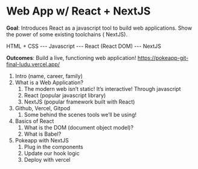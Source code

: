 # Web App w/ React + NextJS

**Goal**: Introduces React as a javascript tool to build web applications. Show the power of some existing toolchains (
NextJS).

HTML + CSS --- Javascript --- React (React DOM) --- NextJS

**Outcomes**: Build a live, functioning web application! https://pokeapp-git-final-ludu.vercel.app/

1. Intro (name, career, family)
2. What is a Web Application?
    1. The modern web isn’t static! It’s interactive! Through javascript
    2. React (popular javascript library)
    3. NextJS (popular framework built with React)
3. Github, Vercel, Gitpod
    1. Some behind the scenes tools we’ll be using!
4. Basics of React
    1. What is the DOM (document object model)?
    2. What is Babel?
5. Pokeapp with NextJS
    1. Plug in the components
    2. Update our hook logic
    3. Deploy with vercel
